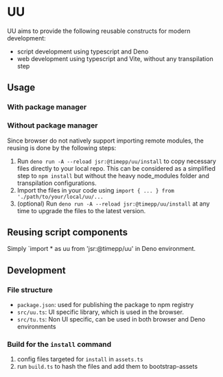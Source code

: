 # UU

UU aims to provide the following reusable constructs for modern development:
- script development using typescript and Deno
- web development using typescript and Vite, without any transpilation step

## Usage

### With package manager

### Without package manager

Since browser do not natively support importing remote modules, the reusing is done by the following steps:
1. Run `deno run -A --reload jsr:@timepp/uu/install` to copy necessary files directly to your local repo. This can be considered as a simplified step to `npm install` but without the heavy node_modules folder and transpilation configurations.
2. Import the files in your code using `import { ... } from './path/to/your/local/uu/...`
3. (optional) Run `deno run -A --reload jsr:@timepp/uu/install` at any time to upgrade the files to the latest version.

## Reusing script components

Simply `import * as uu from 'jsr:@timepp/uu' in Deno environment.

## Development

### File structure

- `package.json`: used for publishing the package to npm registry
- `src/uu.ts`: UI specific library, which is used in the browser.
- `src/tu.ts`: Non UI specific, can be used in both browser and Deno environments

### Build for the `install` command

1. config files targeted for `install` in `assets.ts`
2. run `build.ts` to hash the files and add them to bootstrap-assets